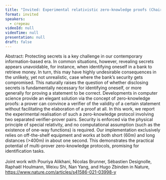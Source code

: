 ```yaml
---
title: "Invited: Experimental relativistic zero-knowledge proofs (Chair: Gorjan Alagic)"
format: invited
speakers:
  - crepeau
videoId: null
videoTime: null
presentation: null
draft: false
---
```

Abstract: Protecting secrets is a key challenge in our contemporary information-based era. In common situations, however, revealing secrets appears unavoidable, for instance, when identifying oneself in a bank to retrieve money. In turn, this may have highly undesirable consequences in the unlikely, yet not unrealistic, case where the bank’s security gets compromised. This naturally raises the question of whether disclosing secrets is fundamentally necessary for identifying oneself, or more generally for proving a statement to be correct. Developments in computer science provide an elegant solution via the concept of zero-knowledge proofs: a prover can convince a verifier of the validity of a certain statement without facilitating the elaboration of a proof at all. In this work, we report the experimental realisation of such a zero-knowledge protocol involving two separated verifier-prover pairs. Security is enforced via the physical principle of special relativity, and no computational assumption (such as the existence of one-way functions) is required. Our implementation exclusively relies on off-the-shelf equipment and works at both short (60m) and long distances (>400m) in about one second. This demonstrates the practical potential of multi-prover zero-knowledge protocols, promising for identification tasks.
<br><br>
Joint work with Pouriya Alikhani, Nicolas Brunner, Sébastien Designolle, Raphaël Houlmann, Weixu Shi, Nan Yang, and Hugo Zbinden in Nature, https://www.nature.com/articles/s41586-021-03998-y

<!-- fields to use above: -->
<!-- videoId: "Vfl9pPh6ipI" -->
<!-- presentation: "/slides/invited-MargaridaPereira.pdf" -->
